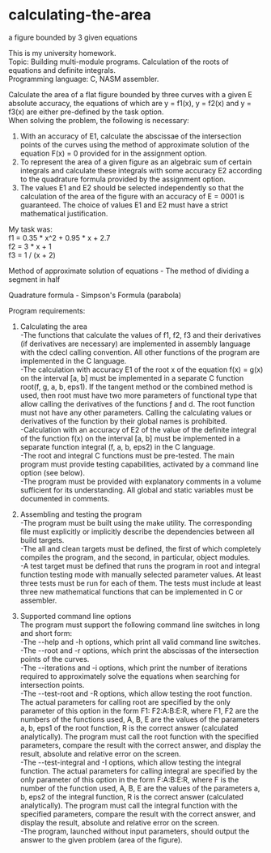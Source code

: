 # calculating-the-area
a figure bounded by 3 given equations  

This is my university homework.  
Topic: Building multi-module programs. Calculation of the roots of equations and definite integrals.  
Programming language: C, NASM assembler.  

Calculate the area of a flat figure bounded by three curves with a given E absolute accuracy, the equations of which are y = f1(x), y = f2(x) and y = f3(x) are either pre-defined by the task option.  
When solving the problem, the following is necessary:  
  1. With an accuracy of E1, calculate the abscissae of the intersection points of the curves using the method of approximate solution of the equation F(x) = 0 provided for in the assignment option.  
  2. To represent the area of a given figure as an algebraic sum of certain integrals and calculate these integrals with some accuracy E2 according to the quadrature formula provided by the assignment option.  
  3. The values E1 and E2 should be selected independently so that the calculation of the area of the figure with an accuracy of E = 0001 is guaranteed. The choice of values E1 and E2 must have a strict mathematical justification.  
  
My task was:  
  f1 = 0.35 * x^2 + 0.95 * x + 2.7  
  f2 = 3 * x + 1  
  f3 = 1 / (x + 2)  
  
  Method of approximate solution of equations - The method of dividing a segment in half  
  
  Quadrature formula - Simpson's Formula (parabola)  
  
Program requirements:  
  1. Calculating the area  
    -The functions that calculate the values ​​of f1, f2, f3 and their derivatives (if derivatives are necessary) are implemented in assembly language with the cdecl calling convention. All other functions of the program are implemented in the C language.  
    -The calculation with accuracy E1 of the root x of the equation f(x) = g(x) on the interval [a, b] must be implemented in a separate C function root(f, g, a, b, eps1). If the tangent method or the combined method is used, then root must have two more parameters of functional type that allow calling the derivatives of the functions ƒ and d. The root function must not have any other parameters. Calling the calculating values ​​or derivatives of the function by their global names is prohibited.  
    -Calculation with an accuracy of E2 of the value of the definite integral of the function f(x) on the interval [a, b] must be implemented in a separate function integral (f, a, b, eps2) in the C language.  
    -The root and integral C functions must be pre-tested. The main program must provide testing capabilities, activated by a command line option (see below).  
    -The program must be provided with explanatory comments in a volume sufficient for its understanding. All global and static variables must be documented in comments.  
  3. Assembling and testing the program  
    -The program must be built using the make utility. The corresponding file must explicitly or implicitly describe the dependencies between all build targets.  
    -The all and clean targets must be defined, the first of which completely compiles the program, and the second, in particular, object modules.  
    -A test target must be defined that runs the program in root and integral function testing mode with manually selected parameter values. At least three tests must be run for each of them. The tests must include at least three new mathematical functions that can be implemented in C or assembler.  
  
  4. Supported command line options  
  The program must support the following command line switches in long and short form:  
    -The --help and -h options, which print all valid command line switches.  
    -The --root and -r options, which print the abscissas of the intersection points of the curves.  
    -The --iterations and -і options, which print the number of iterations required to approximately solve the equations when searching for intersection points.  
    -The --test-root and -R options, which allow testing the root function. The actual parameters for calling root are specified by the only parameter of this option in the form F1: F2:A:B:E:R, where F1, F2 are the numbers of the functions used, A, B, E are the values ​​of the parameters a, b, eps1 of the root function, R is the correct answer (calculated analytically). The program must call the root function with the specified parameters, compare the result with the correct answer, and display the result, absolute and relative error on the screen.  
    -The --test-integral and -I options, which allow testing the integral function. The actual parameters for calling integral are specified by the only parameter of this option in the form F:A:B:E:R, where F is the number of the function used, A, B, E are the values ​​of the parameters a, b, eps2 of the integral function, R is the correct answer (calculated analytically). The program must call the integral function with the specified parameters, compare the result with the correct answer, and display the result, absolute and relative error on the screen.  
    -The program, launched without input parameters, should output the answer to the given problem (area of ​​the figure).  
